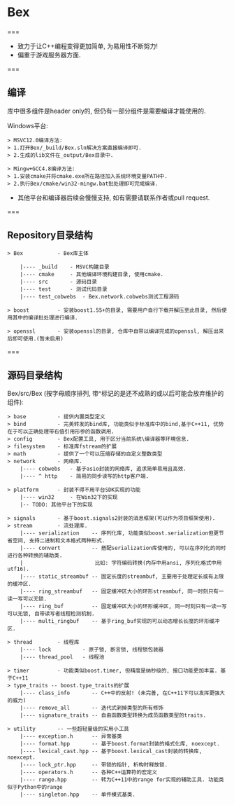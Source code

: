 # Bex
===

* 致力于让C++编程变得更加简单, 为易用性不断努力!
* 偏重于游戏服务器方面.

===

## 编译

库中很多组件是header only的, 但仍有一部分组件是需要编译才能使用的.

Windows平台:

    > MSVC12.0编译方法:
    > 1.打开Bex/_build/Bex.sln解决方案直接编译即可.
    > 2.生成的lib文件在_output/Bex目录中.

    > Mingw+GCC4.8编译方法:
    > 1.安装cmake并将cmake.exe所在路径加入系统环境变量PATH中.
    > 2.执行Bex/cmake/win32-mingw.bat批处理即可完成编译.
  
* 其他平台和编译器后续会慢慢支持, 如有需要请联系作者或pull request.

===

## Repository目录结构

    > Bex           - Bex库主体
    
        |---- _build    - MSVC构建目录
        |---- cmake     - 其他编译环境构建目录, 使用cmake.
        |---- src       - 源码目录
        |---- test      - 测试代码目录
        |---- test_cobwebs  - Bex.network.cobwebs测试工程源码
        
    > boost         - 安装boost1.55+的目录, 需要用户自行下载并解压至此目录, 然后使用其中的编译批处理进行编译.
    
    > openssl       - 安装openssl的目录, 仓库中自带以编译完成的openssl, 解压出来后即可使用.(暂未启用)

===

## 源码目录结构

Bex/src/Bex (按字母顺序排列, 带^标记的是还不成熟的或以后可能会放弃维护的组件):

    > base          - 提供内置类型定义
    > bind          - 完美转发的bind库, 功能类似于标准库中的bind,基于C++11, 优势在于可以正确处理带右值引用形参的函数调用.
    > config        - Bex配置工具, 用于区分当前系统\编译器等环境信息.
    > filesystem    - 标准库fstream的扩展
    > math          - 提供了一个可以压缩存储的自定义整数类型
    > network       - 网络库.
        |---- cobwebs   - 基于asio封装的网络库, 追求简单易用且高效.
        |---- ^ http    - 简易的同步读写的http客户端.
        
    > platform      - 封装不得不用平台SDK实现的功能
        |---- win32     - 在Win32下的实现
        |-- TODO: 其他平台下的实现
        
    > signals       - 基于boost.signals2封装的消息框架(可以作为项目框架使用).
    > stream        - 流处理库.
        |---- serialization    -- 序列化库, 功能类似boost.serialization但更节省空间, 支持二进制和文本格式两种形式.
        |---- convert          -- 搭配serialization库使用的, 可以在序列化的同时进行各种转换的辅助类. 
        |                       比如: 字符编码转换(内存中用ansi, 序列化格式中用utf16).
        |---- static_streambuf -- 固定长度的streambuf, 主要用于处理定长或有上限的缓冲区.
        |---- ring_streambuf   -- 固定缓冲区大小的环形streambuf, 同一时刻只有一读一写可以无锁.
        |---- ring_buf         -- 固定缓冲区大小的环形缓冲区, 同一时刻只有一读一写可以无锁, 自带读写者线程检测机制.
        |---- multi_ringbuf    -- 基于ring_buf实现的可以动态增长长度的环形缓冲区.

    > thread        - 线程库
        |---- lock          - 原子锁, 断言锁, 线程锁包装器
        |---- thread_pool   - 线程池
      
    > timer         - 功能类似boost.timer, 但精度是纳秒级的, 接口功能更加丰富. 基于C++11
    > type_traits -- boost.type_traits的扩展
        |---- class_info       -- C++中的反射! (未完善, 在C++11下可以发挥更强大的威力)
        |---- remove_all       -- 迭代式剥掉类型的所有修饰
        |---- signature_traits -- 自由函数类型转换为成员函数类型的traits.

    > utility       -- 一些超轻量级的实用小工具
        |---- exception.h      -- 异常基类
        |---- format.hpp       -- 基于boost.format封装的格式化库, noexcept.
        |---- lexical_cast.hpp -- 基于boost.lexical_cast封装的转换库, noexcept.
        |---- lock_ptr.hpp     -- 带锁的指针, 析构时释放锁.
        |---- operators.h      -- 各种C++运算符的宏定义
        |---- range.hpp        -- 转为C++11中的range for实现的辅助工具. 功能类似于Python中的range
        |---- singleton.hpp    -- 单件模式基类.











      
      

